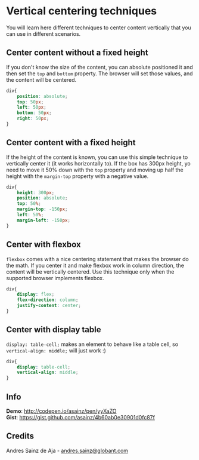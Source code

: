 # Vertical centering techniques

You will learn here different techniques to center content vertically that you can use in different scenarios.

## Center content without a fixed height

If you don't know the size of the content, you can absolute positioned it and then set the `top` and `bottom` property. The browser will set those values, and the content will be centered.

```css
div{
    position: absolute;
    top: 50px;
    left: 50px;
    bottom: 50px;
    right: 50px;
}
```

## Center content with a fixed height

If the height of the content is known, you can use this simple technique to vertically center it (it works horizontally to). If the box has 300px height, yo need to move it 50% down with the `top` property and moving up half the height with the `margin-top` property with a negative value.

```css
div{
    height: 300px;
    position: absolute;
    top: 50%;
    margin-top: -150px;
    left: 50%;
    margin-left: -150px;
}
```

## Center with flexbox

`flexbox` comes with a nice centering statement that makes the browser do the math. If you center it and make flexbox work in column direction, the content will be vertically centered. Use this technique only when the supported browser implements flexbox.

```css
div{
    display: flex;
    flex-direction: column;
    justify-content: center;
}
```

## Center with display table

`display: table-cell;` makes an element to behave like a table cell, so `vertical-align: middle;` will just work :)

```css
div{
    display: table-cell;
    vertical-align: middle;
}
```

## Info

__Demo__: http://codepen.io/asainz/pen/yyXaZO  
__Gist__: https://gist.github.com/asainz/4b60ab0e30901d0fc87f

## Credits

Andres Sainz de Aja - andres.sainz@globant.com
